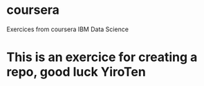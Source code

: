 # coursera
Exercices from coursera IBM Data Science

# This is an exercice for creating a repo, good luck YiroTen
